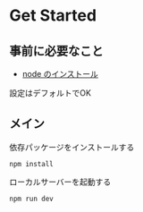 # Get Started
## 事前に必要なこと
- [node のインストール](https://qiita.com/sefoo0104/items/0653c935ea4a4db9dc2b)

設定はデフォルトでOK

## メイン
依存パッケージをインストールする
```
npm install
```
ローカルサーバーを起動する
```
npm run dev
```